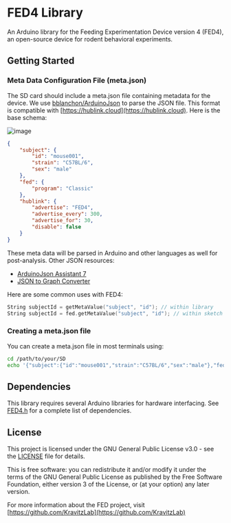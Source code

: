 # FED4 Library
An Arduino library for the Feeding Experimentation Device version 4 (FED4), an open-source device for rodent behavioral experiments.

## Getting Started
### Meta Data Configuration File (meta.json)
The SD card should include a meta.json file containing metadata for the device. We use [bblanchon/ArduinoJson](https://github.com/bblanchon/ArduinoJson) to parse the JSON file. This format is compatible with [https://hublink.cloud](https://hublink.cloud). Here is the base schema:

![image](https://github.com/user-attachments/assets/c4a5b3f2-3347-4b75-b2be-a023ba61648d)

```json
{
    "subject": {
        "id": "mouse001",
        "strain": "C57BL/6",
        "sex": "male"
    },
    "fed": {
        "program": "Classic"
    },
    "hublink": {
        "advertise": "FED4",
        "advertise_every": 300,
        "advertise_for": 30,
        "disable": false
    }
}
```

These meta data will be parsed in Arduino and other languages as well for post-analysis. Other JSON resources:
- [ArduinoJson Assistant 7](https://arduinojson.org/v7/assistant/#/step1)
- [JSON to Graph Converter](https://jsonviewer.tools/editor)

Here are some common uses with FED4:
``` cpp
String subjectId = getMetaValue("subject", "id"); // within library
String subjectId = fed.getMetaValue("subject", "id"); // within sketch
```

### Creating a meta.json file
You can create a meta.json file in most terminals using:

```bash
cd /path/to/your/SD
echo '{"subject":{"id":"mouse001","strain":"C57BL/6","sex":"male"},"fed":{"program":"Classic"}}' > meta.json
```

## Dependencies
This library requires several Arduino libraries for hardware interfacing. See [FED4.h](src/FED4.h) for a complete list of dependencies.

## License
This project is licensed under the GNU General Public License v3.0 - see the [LICENSE](LICENSE) file for details.

This is free software: you can redistribute it and/or modify it under the terms of the GNU General Public License as published by the Free Software Foundation, either version 3 of the License, or (at your option) any later version.

For more information about the FED project, visit [https://github.com/KravitzLab](https://github.com/KravitzLab)
